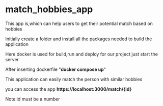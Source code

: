 # match_hobbies_app
This app is,which can help users to get their potential match based on hobbies

Initially create a folder and install all the packages needed to build the application	

Here docker is used for build,run and deploy for our project
just start the server 

After inserting dockerfile
"**docker compose up**"

This application can easily match the person with similar hobbies

you can access the app
**https://localhost:3000/match/{id}**

Note:id must be a number
